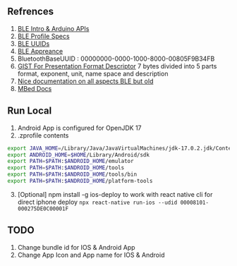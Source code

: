## Refrences
1. [BLE Intro & Arduino APIs](https://www.arduino.cc/en/Reference/ArduinoBLE)
2. [BLE Profile Specs](https://www.bluetooth.com/specifications/specs/)
3. [BLE UUIDs](https://www.bluetooth.com/specifications/assigned-numbers/#:~:text=Details-,16%2Dbit%20UUIDs,-The%2016%2Dbit)
4. [BLE Appreance](https://specificationrefs.bluetooth.com/assigned-values/Appearance%20Values.pdf)
5. BluetoothBaseUUID : 00000000-0000-1000-8000-00805F9B34FB
6. [GIST For Presentation Format Descriptor](https://gist.github.com/heiko-r/f284d95141871e12ca0164d9070d61b4) 7 bytes divided into 5 parts format, exponent, unit, name space and description
7. [Nice documentation on all aspects BLE but old](https://github.com/oesmith/gatt-xml/blob/master/org.bluetooth.descriptor.gatt.characteristic_presentation_format.xml)
8. [MBed Docs](https://os.mbed.com/docs/mbed-os/v6.15/mbed-os-api-doxy/struct_gatt_characteristic_1_1_presentation_format__t.html#ae556940a3f863dbd5ffd135801ade996)
  

## Run Local
1. Android App is configured for OpenJDK 17
2. .zprofile contents

```bash
export JAVA_HOME=/Library/Java/JavaVirtualMachines/jdk-17.0.2.jdk/Contents/Home
export ANDROID_HOME=$HOME/Library/Android/sdk
export PATH=$PATH:$ANDROID_HOME/emulator
export PATH=$PATH:$ANDROID_HOME/tools
export PATH=$PATH:$ANDROID_HOME/tools/bin
export PATH=$PATH:$ANDROID_HOME/platform-tools
```
3. [Optional] npm install -g ios-deploy to work with react native cli for direct iphone deploy `npx react-native run-ios --udid 00008101-000275DE0C00001F`
## TODO
1. Change bundle id for IOS & Android App
2. Change App Icon and App name for IOS & Android